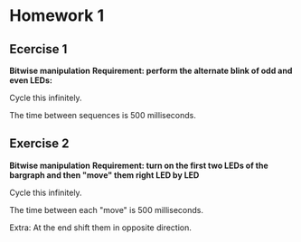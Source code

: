 # Homework 1

## Ecercise 1

**Bitwise manipulation**
**Requirement: perform the alternate blink of odd and even LEDs:**

Cycle this infinitely.

The time between sequences is 500 milliseconds.

## Exercise 2

**Bitwise manipulation**
**Requirement: turn on the first two LEDs of the bargraph and then "move" them right LED by LED**

Cycle this infinitely.

The time between each "move" is 500 milliseconds.

Extra: At the end shift them in opposite direction.


